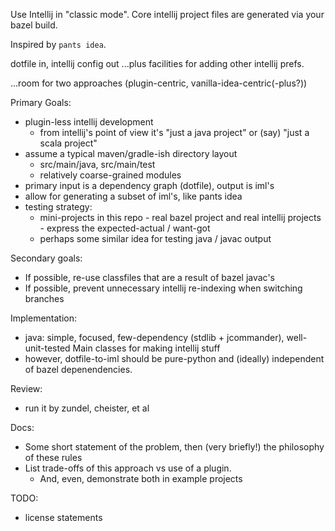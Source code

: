 Use Intellij in "classic mode". Core intellij project files are generated via your bazel build.

Inspired by `pants idea`.

dotfile in, intellij config out
...plus facilities for adding other intellij prefs.

...room for two approaches (plugin-centric, vanilla-idea-centric(-plus?))

Primary Goals:
- plugin-less intellij development
  - from intellij's point of view it's "just a java project" or (say) "just a scala project"
- assume a typical maven/gradle-ish directory layout
  - src/main/java, src/main/test
  - relatively coarse-grained modules
- primary input is a dependency graph (dotfile), output is iml's
- allow for generating a subset of iml's, like pants idea
- testing strategy:
  - mini-projects in this repo - real bazel project and real intellij projects - express the expected-actual / want-got
  - perhaps some similar idea for testing java / javac output

Secondary goals:
- If possible, re-use classfiles that are a result of bazel javac's
- If possible, prevent unnecessary intellij re-indexing when switching branches

Implementation:
- java: simple, focused, few-dependency (stdlib + jcommander), well-unit-tested Main classes for making intellij stuff
- however, dotfile-to-iml should be pure-python and (ideally) independent of bazel depenendencies.

Review:
- run it by zundel, cheister, et al

Docs:
- Some short statement of the problem, then (very briefly!) the philosophy of these rules
- List trade-offs of this approach vs use of a plugin.
  - And, even, demonstrate both in example projects

TODO:
- license statements
